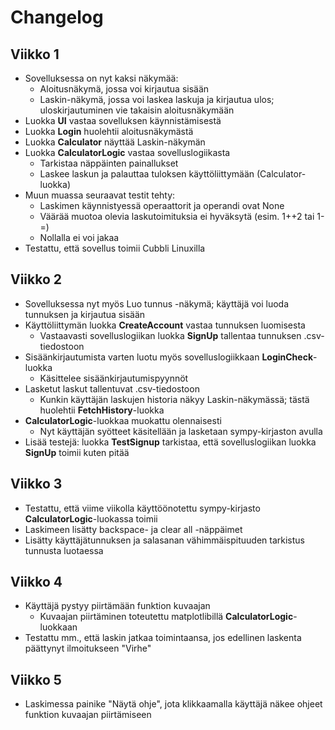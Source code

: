 # Changelog

## Viikko 1

- Sovelluksessa on nyt kaksi näkymää:
  - Aloitusnäkymä, jossa voi kirjautua sisään
  - Laskin-näkymä, jossa voi laskea laskuja ja kirjautua ulos; uloskirjautuminen vie takaisin aloitusnäkymään
- Luokka **UI** vastaa sovelluksen käynnistämisestä
- Luokka **Login** huolehtii aloitusnäkymästä
- Luokka **Calculator** näyttää Laskin-näkymän
- Luokka **CalculatorLogic** vastaa sovelluslogiikasta
  - Tarkistaa näppäinten painallukset
  - Laskee laskun ja palauttaa tuloksen käyttöliittymään (Calculator-luokka)
- Muun muassa seuraavat testit tehty:
  - Laskimen käynnistyessä operaattorit ja operandi ovat None
  - Väärää muotoa olevia laskutoimituksia ei hyväksytä (esim. 1++2 tai 1-=)
  - Nollalla ei voi jakaa
- Testattu, että sovellus toimii Cubbli Linuxilla

## Viikko 2
- Sovelluksessa nyt myös Luo tunnus -näkymä; käyttäjä voi luoda tunnuksen ja kirjautua sisään
- Käyttöliittymän luokka **CreateAccount** vastaa tunnuksen luomisesta
  - Vastaavasti sovelluslogiikan luokka **SignUp** tallentaa tunnuksen .csv-tiedostoon
- Sisäänkirjautumista varten luotu myös sovelluslogiikkaan **LoginCheck**-luokka
  - Käsittelee sisäänkirjautumispyynnöt
- Lasketut laskut tallentuvat .csv-tiedostoon
  - Kunkin käyttäjän laskujen historia näkyy Laskin-näkymässä; tästä huolehtii **FetchHistory**-luokka
- **CalculatorLogic**-luokkaa muokattu olennaisesti
  - Nyt käyttäjän syötteet käsitellään ja lasketaan sympy-kirjaston avulla
- Lisää testejä: luokka **TestSignup** tarkistaa, että sovelluslogiikan luokka **SignUp** toimii kuten pitää

## Viikko 3
- Testattu, että viime viikolla käyttöönotettu sympy-kirjasto **CalculatorLogic**-luokassa toimii
- Laskimeen lisätty backspace- ja clear all -näppäimet
- Lisätty käyttäjätunnuksen ja salasanan vähimmäispituuden tarkistus tunnusta luotaessa

## Viikko 4
- Käyttäjä pystyy piirtämään funktion kuvaajan
  - Kuvaajan piirtäminen toteutettu matplotlibillä **CalculatorLogic**-luokkaan
- Testattu mm., että laskin jatkaa toimintaansa, jos edellinen laskenta päättynyt ilmoitukseen "Virhe"

## Viikko 5
- Laskimessa painike "Näytä ohje", jota klikkaamalla käyttäjä näkee ohjeet funktion kuvaajan piirtämiseen
